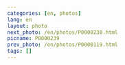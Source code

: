 ```yaml
---
categories: [en, photos]
lang: en
layout: photo
next_photo: /en/photos/P0000238.html
picname: P0000239
prev_photo: /en/photos/P0000119.html
tags: []
---
```

